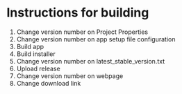 # Instructions for building
1. Change version number on Project Properties
2. Change version number on app setup file configuration
3. Build app
4. Build installer
5. Change version number on latest_stable_version.txt
6. Upload release
7. Change version number on webpage
8. Change download link
